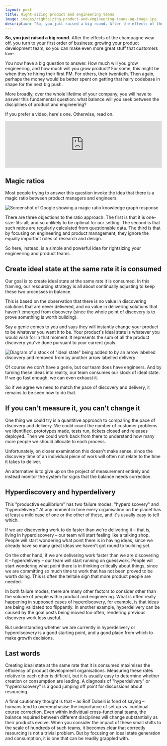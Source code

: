 ```yaml
---
layout: post
title: Right-sizing product and engineering teams
image: images/rightsizing-product-and-engineering-teams-og-image.jpg
description: "So, you just raised a big round. After the effects of the champagne wear off, you turn to your first order of business: making even more great stuff that your customers will love. It's time to grow your product development team."
---
```


**So, you just raised a big round.** After the effects of the champagne wear off, you turn to your first order of business: growing your product development team, so you can make even more great stuff that customers love.

You now have a big question to answer. How much will you grow engineering, and how much will you grow product? For some, this might be when they're hiring their first PM. For others, their twentieth. Then again, perhaps the money would be better spent on getting that hairy codebase in shape for the next big push.

More broadly, over the whole lifetime of your company, you will have to answer this fundamental question: what balance will you seek between the disciplines of product and engineering?

If you prefer a video, here's one. Otherwise, read on.

<div class="iframe-wrapper">
	<iframe width="100%" src="https://www.youtube.com/embed/KNWHNHIJj2s?cc_load_policy=1" frameborder="0" allow="accelerometer; autoplay; clipboard-write; encrypted-media; gyroscope; picture-in-picture" allowfullscreen></iframe>
</div>

## Magic ratios

Most people trying to answer this question invoke the idea that there is a magic ratio between product managers and engineers.

![Screenshot of Google showing a magic ratio knowledge graph response](/blog/images/magic-ratios.png)

There are three objections to the ratio approach. The first is that it is one-size-fits-all, and so unlikely to be optimal for our setting. The second is that such ratios are regularly calculated from questionable data. The third is that by focusing on engineering and product management, they ignore the equally important roles of research and design.

So here, instead, is a simple and powerful idea for rightsizing your engineering and product teams.

## Create ideal state at the same rate it is consumed

Our goal is to create ideal state at the same rate it is consumed. In this framing, our resourcing strategy is all about continually adjusting to keep these two processes in balance.

This is based on the observation that there is no value in discovering solutions that are never delivered, and no value in delivering solutions that haven't emerged from discovery (since the whole point of discovery is to prove something is worth building).

Say a genie comes to you and says they will instantly change your product to be whatever you want it to be. Your product's ideal state is whatever you would wish for in that moment. It represents the sum of all the product discovery you've done pursuant to your current goals.

![Diagram of a stock of "ideal state" being added to by an arrow labelled discovery and removed from by another arrow labelled delivery](/blog/images/ideal-state-diagram.jpg)

Of course we don't have a genie, but our team does have engineers. And by turning these ideas into reality, our team consumes our stock of ideal state. If we go fast enough, we can even exhaust it.

So if we agree we need to match the pace of discovery and delivery, it remains to be seen how to do that.

## If you can't measure it, you can't change it

One thing we could try is a quantitive approach to comparing the pace of discovery and delivery. We could count the number of customer problems we identified, prototypes made, tests run, tickets closed and releases deployed. Then we could work back from there to understand how many more people we should allocate to each process.

Unfortunately, on closer examination this doesn't make sense, since the discovery time of an individual piece of work will often not relate to the time it takes to deliver.

An alternative is to give up on the project of measurement entirely and instead monitor the system for signs that the balance needs correction.

## Hyperdiscovery and hyperdelivery

This "productive equilibrium" has two failure modes, "hyperdiscovery" and "hyperdelivery." At any moment in time every organisation on the planet has at least a mild case of one or the other of these, and it's usually easy to tell which.

If we are discovering work to do faster than we're delivering it &ndash; that is, living in hyperdiscovery &ndash; our team will start feeling like a talking shop. People will start wondering what point there is in having ideas, since we already have so many great ideas we haven't got round to building yet.

On the other hand, if we are delivering work faster than we are discovering it &ndash; hyperdelivery &ndash; our team will start running on guesswork. People will start wondering what point there is in thinking critically about things, since we are committing so much time to work that has not been proved to be worth doing. This is often the telltale sign that more product people are needed.

In both failure modes, there are many other factors to consider other than the volume of people within product and engineering. What is often really happening in supposed cases of hyperdiscovery, for example, is that ideas are being validated too flippantly. In another example, hyperdelivery can be caused by the goal posts being moved too often, rendering previous discovery work less useful.

But understanding whether we are currently in hyperdelivery or hyperdiscovery is a good starting point, and a good place from which to make growth decisions.

## Last words

Creating ideal state at the same rate that it is consumed maximises the efficiency of product development organisations. Measuring these rates relative to each other is difficult, but it is usually easy to determine whether creation or consumption are leading. A diagnosis of "hyperdelivery" or "hyperdiscovery" is a good jumping off point for discussions about resourcing.

A final cautionary thought is that &ndash; as Rolf Dobelli is fond of saying &ndash; humans tend to overemphasise the importance of set up vs. continual course correction. Even within individual cross-functional teams, the balance required between different disciplines will change substantially as their products evolve. When you consider the impact of  these small shifts to the scale of hundreds of such teams, it becomes clear that correctly resourcing is not a trivial problem. But by focusing on ideal state generation and consumption, it is one that can be readily grappled with.
